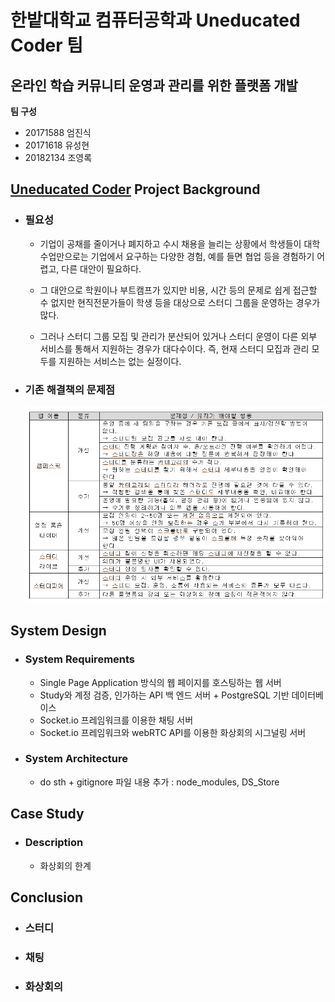 # 한밭대학교 컴퓨터공학과 Uneducated Coder 팀

## 온라인 학습 커뮤니티 운영과 관리를 위한 플랫폼 개발

**팀 구성**

- 20171588 엄진식
- 20171618 유성현
- 20182134 조영록

## <u>Uneducated Coder</u> Project Background

- ### 필요성

  - 기업이 공채를 줄이거나 폐지하고 수시 채용을 늘리는 상황에서 학생들이 대학 수업만으로는 기업에서 요구하는 다양한 경험, 예를 들면 협업 등을 경험하기 어렵고, 다른 대안이 필요하다.

  - 그 대안으로 학원이나 부트캠프가 있지만 비용, 시간 등의 문제로 쉽게 접근할 수 없지만 현직전문가들이 학생 등을 대상으로 스터디 그룹을 운영하는 경우가 많다.

  - 그러나 스터디 그룹 모집 및 관리가 분산되어 있거나 스터디 운영이 다른 외부 서비스를 통해서 지원하는 경우가 대다수이다. 즉, 현재 스터디 모집과 관리 모두를 지원하는 서비스는 없는 실정이다.

- ### 기존 해결책의 문제점
  ![problems](./src/1.PNG)

## System Design

- ### System Requirements

  - Single Page Application 방식의 웹 페이지를 호스팅하는 웹 서버
  - Study와 계정 검증, 인가하는 API 백 엔드 서버 + PostgreSQL 기반 데이터베이스
  - Socket.io 프레임워크를 이용한 채팅 서버
  - Socket.io 프레임워크와 webRTC API를 이용한 화상회의 시그널링 서버

- ### System Architecture

  - do sth + gitignore 파일 내용 추가 : node_modules, DS_Store

## Case Study

- ### Description

  - 화상회의 한계

## Conclusion

- ### 스터디

- ### 채팅

- ### 화상회의
